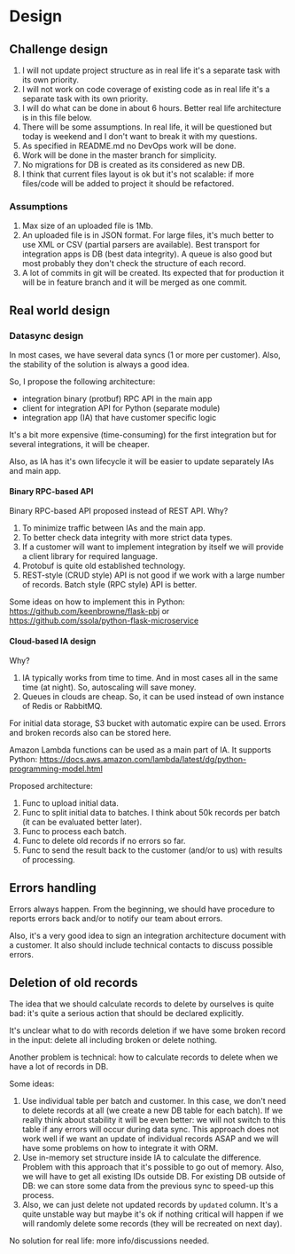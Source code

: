 # Design

## Challenge design

1. I will not update project structure
as in real life it's a separate task with its own priority.
2. I will not work on code coverage of existing code
as in real life it's a separate task with its own priority.
3. I will do what can be done in about 6 hours.
Better real life architecture is in this file below.
4. There will be some assumptions. In real life, it will
be questioned but today is weekend and I don't want to
break it with my questions.
5. As specified in README.md no DevOps work will be done.
6. Work will be done in the master branch for simplicity.
7. No migrations for DB is created as its considered as new DB.
8. I think that current files layout is ok but it's not scalable:
if more files/code will be added to project it should be refactored.

### Assumptions

1. Max size of an uploaded file is 1Mb.
2. An uploaded file is in JSON format. For large files, it's much better
to use XML or CSV (partial parsers are available). Best
transport for integration apps is DB (best data integrity).
A queue is also good but most probably
they don't check the structure of each record.
3. A lot of commits in git will be created. Its expected that for production
it will be in feature branch and it will be merged as one commit.


## Real world design

### Datasync design

In most cases, we have several data syncs (1 or more per customer).
Also, the stability of the solution is always a good idea.

So, I propose the following architecture:
- integration binary (protbuf) RPC API in the main app
- client for integration API for Python (separate module)
- integration app (IA) that have customer specific logic

It's a bit more expensive (time-consuming) for the first integration
but for several integrations, it will be cheaper.

Also, as IA has it's own lifecycle it will be easier
to update separately IAs and main app.

#### Binary RPC-based API

Binary RPC-based API proposed instead of REST API. Why?
1. To minimize traffic between IAs and the main app.
2. To better check data integrity with more strict data types.
3. If a customer will want to implement integration by itself
we will provide a client library for required language.
4. Protobuf is quite old established technology.
5. REST-style (CRUD style) API is not good if we work with a large number of records.
Batch style (RPC style) API is better.

Some ideas on how to implement this in Python: https://github.com/keenbrowne/flask-pbj
or https://github.com/ssola/python-flask-microservice


#### Cloud-based IA design

Why?
1. IA typically works from time to time. And in most cases
all in the same time (at night). So, autoscaling will
save money.
2. Queues in clouds are cheap. So, it can be used instead
of own instance of Redis or RabbitMQ.

For initial data storage, S3 bucket with automatic expire
can be used. Errors and broken records also can be stored
here.

Amazon Lambda functions can be used as a main part of IA.
It supports Python: https://docs.aws.amazon.com/lambda/latest/dg/python-programming-model.html

Proposed architecture:
1. Func to upload initial data.
2. Func to split initial data to batches. I think about 50k
records per batch (it can be evaluated better later).
3. Func to process each batch.
4. Func to delete old records if no errors so far.
5. Func to send the result back to the customer (and/or to us)
with results of processing.


## Errors handling

Errors always happen. From the beginning, we should have
procedure to reports errors back and/or to notify our team
about errors.

Also, it's a very good idea to sign an integration architecture
document with a customer. It also should include technical
contacts to discuss possible errors.


## Deletion of old records

The idea that we should calculate records to delete by ourselves
is quite bad: it's quite a serious action that should be declared
explicitly.

It's unclear what to do with records deletion if we have some
broken record in the input: delete all including broken or
delete nothing.

Another problem is technical: how to calculate records to delete
when we have a lot of records in DB.

Some ideas:
1. Use individual table per batch and customer. In this case,
we don't need to delete records at all (we create a new DB table
for each batch). If we really think about stability it will
be even better: we will not switch to this table if any errors
will occur during data sync. This approach does not work well
if we want an update of individual records ASAP and we will have
some problems on how to integrate it with ORM.
2. Use in-memory set structure inside IA to calculate the difference.
Problem with this approach that it's possible to go out of memory.
Also, we will have to get all existing IDs outside DB.
For existing DB outside of DB: we can store some data
from the previous sync to speed-up this process.
3. Also, we can just delete not updated records by `updated` column.
It's a quite unstable way but maybe it's ok if nothing critical
will happen if we will randomly delete some records (they will
be recreated on next day).

No solution for real life: more info/discussions needed.
